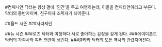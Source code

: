 #컴패니언
닥터는 항상 곁에 '인간'을 두고 여행하는데, 이들을 컴패티언이라고 부른다. 닥터의 동반자이며, 친구이자 조력자가 되어준다.

##올드 시즌
###사라제인

##뉴 시즌
###로즈
닥터와 여행하다 서로 좋아하는 감정을 갖게 된다.
###에이미폰드
닥터의 가족사와 여러 연관이 생긴다.
###클라라
닥터의 모든 역사와 관련지어진다.
